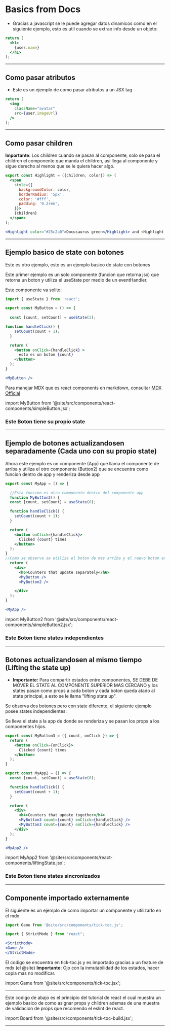 # Basics from Docs

- Gracias a javascript se le puede agregar datos dinamicos como en el siguiente ejemplo, esto es util cuando se extrae info desde un objeto:

```jsx
return (
  <h1>
    {user.name}
  </h1>
);
```

***

## Como pasar atributos

- Este es un ejemplo de como pasar atributos a un JSX tag

```jsx
return (
  <img
    className="avatar"
    src={user.imageUrl}
  />
);
```

***

## Como pasar children

**Importante**: Los children cuando se pasan al componente, solo se pasa el children el componente que manda el children, asi llega al componente y sigue derecho al menos que se le quiera hacer algo.

```jsx
export const Highlight = ({children, color}) => (
  <span
    style={{
      backgroundColor: color,
      borderRadius: '5px',
      color: '#fff',
      padding: '0.2rem',
    }}>
    {children}
  </span>
);

<Highlight color="#25c2a0">Docusaurus green</Highlight> and <Highlight color="#1877F2">Facebook blue</Highlight> are my favorite colors.
```

***

## Ejemplo basico de state con botones

Este es otro ejemplo, este es un ejemplo basico de state con botones

Este primer ejemplo es un solo componente (funcion que retorna jsx) que retorna un boton y utiliza el useState por medio de un eventHandler.

Este componente va solito:

```jsx
import { useState } from 'react';

export const MyButton = () => {
  
  const [count, setCount] = useState(2);

function handleClick() {
    setCount(count + 1);
  }

  return (
    <button onClick={handleClick} >
      esto es un boton {count}
    </button>
  );
}

<MyButton />
```

Para manejar MDX que es react components en markdown, consultar [MDX Official](https://mdxjs.com/)

import MyButton from '@site/src/components/react-components/simpleButton.jsx';

### Este Boton tiene su propio state

<StrictMode>
<MyButton />
</StrictMode>

***

## Ejemplo de botones actualizandosen separadamente (Cada uno con su propio state)

Ahora este ejemplo es un componente (App) que llama el componente de arriba y utiliza el otro componente (Button2) que se encuentra como funcion dentro de app y renderiza desde app

```jsx
export const MyApp = () => {

  //Esta funcion es otro componente dentro del componente app
  function MyButton2() {
  const [count, setCount] = useState(0);

  function handleClick() {
    setCount(count + 1);
  }

  return (
    <button onClick={handleClick}>
      Clicked {count} times
    </button>
  );
}
//Como se observa se utiliza el boton de mas arriba y el nuevo boton en el return.
  return (
    <div>
      <h6>Counters that update separately</h6>
      <MyButton />
      <MyButton2 />

    </div>
  );
}

<MyApp />
```

import MyButton2 from '@site/src/components/react-components/simpleButton2.jsx';

### Este Boton tiene states independientes

<StrictMode>
<MyButton2 />
</StrictMode>

***

## Botones actualizandosen al mismo tiempo (Lifting the state up)

- **Importante:** Para compartir estados entre componentes, SE DEBE DE MOVER EL STATE AL COMPONENTE SUPERIOR MAS CERCANO y los states pasan como props a cada boton y cada boton queda atado al state principal, a esto se le llama "lifting state up".

Se observa dos botones pero con state diferente, el siguiente ejemplo posee states independientes:

Se lleva el state a la app de donde se renderiza y se pasan los props a los componentes hijos.

```jsx
export const MyButton3 = ({ count, onClick }) => {
  return (
    <button onClick={onClick}>
      Clicked {count} times
    </button>
  );
}

export const MyApp2 = () => {
  const [count, setCount] = useState(0);

  function handleClick() {
    setCount(count + 1);
  }

  return (
    <div>
      <h4>Counters that update together</h4>
      <MyButton3 count={count} onClick={handleClick} />
      <MyButton3 count={count} onClick={handleClick} />
    </div>
  );
}

<MyApp2 />

```

import MyApp2 from '@site/src/components/react-components/liftingState.jsx';

### Este Boton tiene states sincronizados

<StrictMode>
<MyApp2 />
</StrictMode>

***

## Componente importado externamente

El siguiente es un ejemplo de como importar un componente y utilizarlo en el mdx

```jsx
import Game from '@site/src/components/tick-toc.js';

import { StrictMode } from "react";

<StrictMode>
<Game />
</StrictMode>
```

El codigo se encuentra en tick-toc.js y es importado gracias a un feature de mdx (el @site)
**Importante:** Ojo con la inmutabilidad de los estados, hacer copia mas no modificar.

import Game from '@site/src/components/tick-toc.jsx';

<StrictMode>
<Game />
</StrictMode>

***

Este codigo de abajo es el principio del tutorial de react el cual muestra un ejemplo basico de como asignar props y children ademas de una muestra de validacion de props que recomendo el eslint de react.

import Board from '@site/src/components/tick-toc-build.jsx';

<StrictMode>
<Board />
</StrictMode>

***